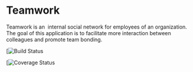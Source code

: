 # Teamwork
Teamwork is an ​ internal social network for employees of an organization. The goal of this application is to facilitate more interaction between colleagues and promote team bonding.

[![Build Status](https://travis-ci.org/<AgnesNM>/<Teamwork>.svg?branch=master)

[![Coverage Status](https://coveralls.io/repos/github/<your-account>/<Teamwork>/badge.svg?branch=master)
